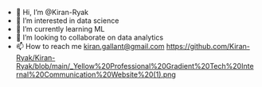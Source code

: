 - 👋 Hi, I’m @Kiran-Ryak
- 👀 I’m interested in data science
- 🌱 I’m currently learning ML
- 💞️ I’m looking to collaborate on data analytics
- 📫 How to reach me kiran.gallant@gmail.com
https://github.com/Kiran-Ryak/Kiran-Ryak/blob/main/_Yellow%20Professional%20Gradient%20Tech%20Internal%20Communication%20Website%20(1).png
<!---
Kiran-Ryak/Kiran-Ryak is a ✨ special ✨ repository because its `README.md` (this file) appears on your GitHub profile.
You can click the Preview link to take a look at your changes.
--->
